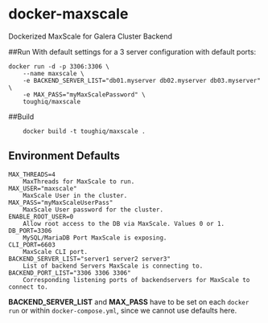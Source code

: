 # docker-maxscale
Dockerized MaxScale for Galera Cluster Backend

##Run
With default settings for a 3 server configuration with default ports:

    docker run -d -p 3306:3306 \
        --name maxscale \
        -e BACKEND_SERVER_LIST="db01.myserver db02.myserver db03.myserver" \
        -e MAX_PASS="myMaxScalePassword" \
        toughiq/maxscale

##Build

        docker build -t toughiq/maxscale .
        
## Environment Defaults
    MAX_THREADS=4
        MaxThreads for MaxScale to run.
    MAX_USER="maxscale"
        MaxScale User in the cluster.
    MAX_PASS="myMaxScaleUserPass"
        MaxScale User password for the cluster.
    ENABLE_ROOT_USER=0
        Allow root access to the DB via MaxScale. Values 0 or 1.
    DB_PORT=3306
        MySQL/MariaDB Port MaxScale is exposing.
    CLI_PORT=6603
        MaxScale CLI port.
    BACKEND_SERVER_LIST="server1 server2 server3"
        List of backend Servers MaxScale is connecting to.
    BACKEND_PORT_LIST="3306 3306 3306"
        Corresponding listening ports of backendservers for MaxScale to connect to.
        
__BACKEND_SERVER_LIST__ and __MAX_PASS__ have to be set on each `docker run` or within `docker-compose.yml`, since we cannot use defaults here.
